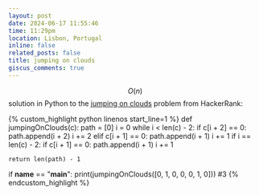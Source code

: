 ```yaml
---
layout: post
date: 2024-06-17 11:55:46
time: 11:29pm
location: Lisbon, Portugal
inline: false
related_posts: false
title: jumping on clouds
giscus_comments: true
---
```


$$ O(n) $$ solution in Python to the [jumping on clouds](https://www.hackerrank.com/challenges/jumping-on-the-clouds/problem) problem from HackerRank:

{% custom_highlight python linenos start_line=1 %}
def jumpingOnClouds(c):
    path = [0]
    i = 0
    while i < len(c) - 2:
        if c[i + 2] == 0:
            path.append(i + 2)
            i += 2
        elif c[i + 1] == 0:
            path.append(i + 1)
            i += 1
    if i == len(c) - 2:
        if c[i + 1] == 0:
            path.append(i + 1)
            i += 1

    return len(path) - 1

if __name__ == "__main__":
    print(jumpingOnClouds([0, 1, 0, 0, 0, 1, 0])) #3
{% endcustom_highlight %}
